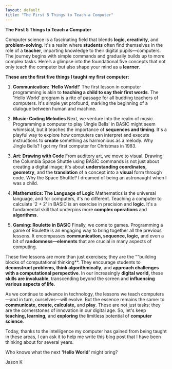 ```yaml
---
layout: default
title: "The First 5 Things to Teach a Computer"
---
```


**The First 5 Things to Teach a Computer**

Computer science is a fascinating field that blends **logic, creativity**, and **problem-solving**. It's a realm where **students** often find themselves in the role of a **teacher**, imparting knowledge to their digital pupils—computers. The journey begins with simple commands and gradually builds up to more complex tasks. Here’s a glimpse into the foundational five concepts that not only teach the computer but also shape your mind as a **learner**.

**These are the first five things I taught my first computer:**

1. **Communication: 'Hello World!'**
The first lesson in computer programming is akin to **teaching a child to say their first words**. The 'Hello World' program is a rite of passage for all budding teachers of computers. It's simple yet profound, marking the beginning of a dialogue between human and machine.

2. **Music: Coding Melodies**
Next, we venture into the realm of music. Programming a computer to play 'Jingle Bells' in BASIC might seem whimsical, but it teaches the importance of **sequences and timing**. It's a playful way to explore how computers can interpret and execute instructions to **create** something as harmonious as a melody. Why Jingle Bells? I got my first computer for Christmas in 1983.

3. **Art: Drawing with Code**
From auditory art, we move to visual. Drawing the Columbia Space Shuttle using BASIC commands is not just about creating a digital image; it's about **understanding coordinates, geometry**, and the **translation** of a concept into a **visual** form through code. Why the Space Shuttle? I dreamed of being an astronaught when I was a child.

4. **Mathematics: The Language of Logic**
Mathematics is the universal language, and for computers, it's no different. Teaching a computer to calculate '2 + 2' in BASIC is an exercise in precision and **logic**. It's a fundamental skill that underpins more **complex operations** and **algorithms**.

5. **Gaming: Roulette in BASIC**
Finally, we come to games. Programming a game of Roulette is an engaging way to bring together all the previous lessons. It encompasses **communication, sequence, logic,** and even a bit of **randomness—elements** that are crucial in many aspects of computing.

These five lessons are more than just exercises; they are the ""building blocks of computational thinking**. They encourage students to **deconstruct problems, think algorithmically**, and **approach challenges with a computational perspective**. In our increasingly **digital world,** these **skills are invaluable**, transcending beyond the screen and **influencing various aspects of life**.

As we continue to advance in technology, the lessons we teach computers—and in turn, ourselves—will evolve. But the essence remains the same: to **communicate, create, calculate,** and **play**. These are not just tasks; they are the cornerstones of innovation in our digital age. So, let's keep **teaching, learning,** and **exploring** the limitless potential of **computer science**. 

Today, thanks to the intelligence my computer has gained from being taught in these areas, I can ask it to help me write this blog post that I have been thinking about for several years. 

Who knows what the next **'Hello World'** might bring?

Jason K
